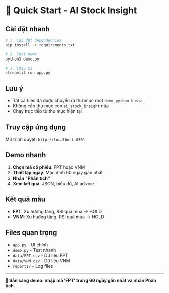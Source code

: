 # 🚀 Quick Start - AI Stock Insight

## Cài đặt nhanh

```bash
# 1. Cài đặt dependencies
pip install -r requirements.txt

# 2. Test demo
python3 demo.py

# 3. Chạy UI
streamlit run app.py
```

## Lưu ý

- Tất cả files đã được chuyển ra thư mục root `demo_python_basic`
- Không cần thư mục con `ai_stock_insight` nữa
- Chạy trực tiếp từ thư mục hiện tại

## Truy cập ứng dụng

Mở trình duyệt: `http://localhost:8501`

## Demo nhanh

1. **Chọn mã cổ phiếu**: FPT hoặc VNM
2. **Thiết lập ngày**: Mặc định 60 ngày gần nhất
3. **Nhấn "Phân tích"**
4. **Xem kết quả**: JSON, biểu đồ, AI advice

## Kết quả mẫu

- **FPT**: Xu hướng tăng, RSI quá mua → HOLD
- **VNM**: Xu hướng tăng, RSI quá mua → HOLD

## Files quan trọng

- `app.py` - UI chính
- `demo.py` - Test nhanh
- `data/FPT.csv` - Dữ liệu FPT
- `data/VNM.csv` - Dữ liệu VNM
- `reports/` - Log files

---

**🎉 Sẵn sàng demo: nhập mã 'FPT' trong 60 ngày gần nhất và nhấn Phân tích.**

